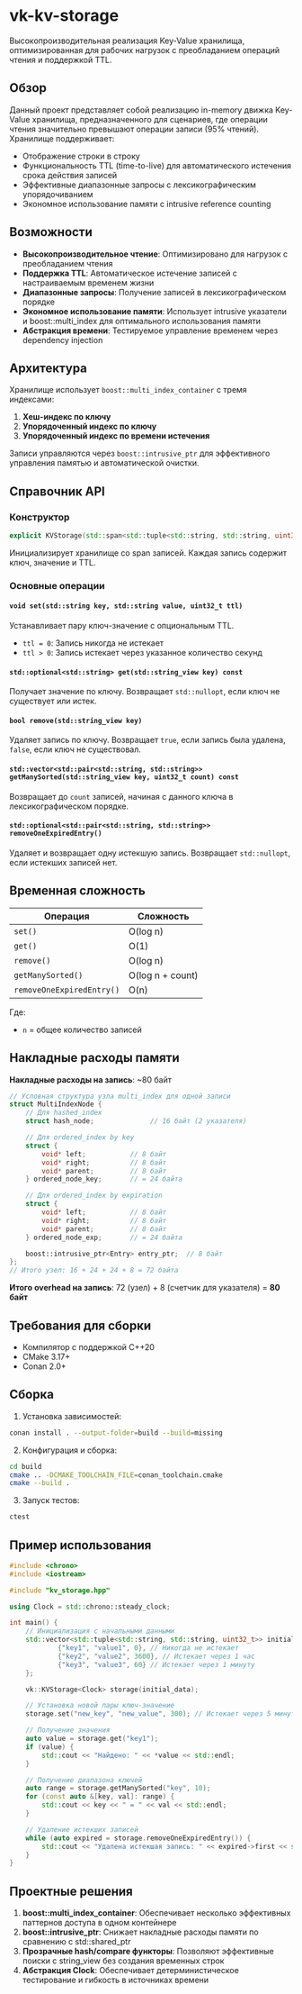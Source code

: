 # vk-kv-storage

Высокопроизводительная реализация Key-Value хранилища, оптимизированная для рабочих нагрузок с преобладанием операций чтения и поддержкой TTL.

## Обзор

Данный проект представляет собой реализацию in-memory движка Key-Value хранилища, предназначенного для сценариев, где операции чтения значительно превышают операции записи (95% чтений). Хранилище поддерживает:

- Отображение строки в строку
- Функциональность TTL (time-to-live) для автоматического истечения срока действия записей
- Эффективные диапазонные запросы с лексикографическим упорядочиванием
- Экономное использование памяти с intrusive reference counting

## Возможности

- **Высокопроизводительное чтение**: Оптимизировано для нагрузок с преобладанием чтения
- **Поддержка TTL**: Автоматическое истечение записей с настраиваемым временем жизни
- **Диапазонные запросы**: Получение записей в лексикографическом порядке
- **Экономное использование памяти**: Использует intrusive указатели и boost::multi_index для оптимального использования памяти
- **Абстракция времени**: Тестируемое управление временем через dependency injection

## Архитектура

Хранилище использует `boost::multi_index_container` с тремя индексами:
1. **Хеш-индекс по ключу**
2. **Упорядоченный индекс по ключу**
3. **Упорядоченный индекс по времени истечения**
   
Записи управляются через `boost::intrusive_ptr` для эффективного управления памятью и автоматической очистки.

## Справочник API

### Конструктор
```cpp
explicit KVStorage(std::span<std::tuple<std::string, std::string, uint32_t>> entries, Clock clock = Clock())
```
Инициализирует хранилище со span записей. Каждая запись содержит ключ, значение и TTL.

### Основные операции

#### `void set(std::string key, std::string value, uint32_t ttl)`
Устанавливает пару ключ-значение с опциональным TTL.
- `ttl = 0`: Запись никогда не истекает
- `ttl > 0`: Запись истекает через указанное количество секунд

#### `std::optional<std::string> get(std::string_view key) const`
Получает значение по ключу. Возвращает `std::nullopt`, если ключ не существует или истек.

#### `bool remove(std::string_view key)`
Удаляет запись по ключу. Возвращает `true`, если запись была удалена, `false`, если ключ не существовал.

#### `std::vector<std::pair<std::string, std::string>> getManySorted(std::string_view key, uint32_t count) const`
Возвращает до `count` записей, начиная с данного ключа в лексикографическом порядке.

#### `std::optional<std::pair<std::string, std::string>> removeOneExpiredEntry()`
Удаляет и возвращает одну истекшую запись. Возвращает `std::nullopt`, если истекших записей нет.

## Временная сложность

| Операция | Сложность |
|----------|-----------|
| `set()` | O(log n) |
| `get()` | O(1) |
| `remove()` | O(log n) |
| `getManySorted()` | O(log n + count) |
| `removeOneExpiredEntry()` | O(n) |

Где:
- `n` = общее количество записей

## Накладные расходы памяти

**Накладные расходы на запись**: ~80 байт

```cpp
// Условная структура узла multi_index для одной записи
struct MultiIndexNode {
    // Для hashed_index
    struct hash_node;              // 16 байт (2 указателя)

    // Для ordered_index by key
    struct {
        void* left;           // 8 байт
        void* right;          // 8 байт  
        void* parent;         // 8 байт
    } ordered_node_key;       // = 24 байта

    // Для ordered_index by expiration
    struct {
        void* left;           // 8 байт
        void* right;          // 8 байт
        void* parent;         // 8 байт
    } ordered_node_exp;       // = 24 байта

    boost::intrusive_ptr<Entry> entry_ptr;  // 8 байт
};
// Итого узел: 16 + 24 + 24 + 8 = 72 байта
```

**Итого overhead на запись**: 72 (узел) + 8 (счетчик для указателя) = **80 байт**  

## Требования для сборки

- Компилятор с поддержкой C++20
- CMake 3.17+
- Conan 2.0+

## Сборка

1. Установка зависимостей:
```bash
conan install . --output-folder=build --build=missing
```

2. Конфигурация и сборка:
```bash
cd build
cmake .. -DCMAKE_TOOLCHAIN_FILE=conan_toolchain.cmake
cmake --build .
```

3. Запуск тестов:
```bash
ctest
```

## Пример использования

```cpp
#include <chrono>
#include <iostream>

#include "kv_storage.hpp"

using Clock = std::chrono::steady_clock;

int main() {
    // Инициализация с начальными данными
    std::vector<std::tuple<std::string, std::string, uint32_t>> initial_data = {
            {"key1", "value1", 0}, // Никогда не истекает
            {"key2", "value2", 3600}, // Истекает через 1 час
            {"key3", "value3", 60} // Истекает через 1 минуту
    };

    vk::KVStorage<Clock> storage(initial_data);

    // Установка новой пары ключ-значение
    storage.set("new_key", "new_value", 300); // Истекает через 5 минут

    // Получение значения
    auto value = storage.get("key1");
    if (value) {
        std::cout << "Найдено: " << *value << std::endl;
    }

    // Получение диапазона ключей
    auto range = storage.getManySorted("key", 10);
    for (const auto &[key, val]: range) {
        std::cout << key << " = " << val << std::endl;
    }

    // Удаление истекших записей
    while (auto expired = storage.removeOneExpiredEntry()) {
        std::cout << "Удалена истекшая запись: " << expired->first << std::endl;
    }
}
```

## Проектные решения

1. **boost::multi_index_container**: Обеспечивает несколько эффективных паттернов доступа в одном контейнере
2. **boost::intrusive_ptr**: Снижает накладные расходы памяти по сравнению с std::shared_ptr
3. **Прозрачные hash/compare функторы**: Позволяют эффективные поиски с string_view без создания временных строк
4. **Абстракция Clock**: Обеспечивает детерминистическое тестирование и гибкость в источниках времени
